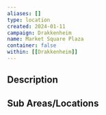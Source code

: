 ```yaml
---
aliases: []
type: location
created: 2024-01-11
campaign: Drakkenheim
name: Market Square Plaza
container: false
within: [[Drakkenheim]]
---
```


## Description


## Sub Areas/Locations

<!-- QueryToSerialize: LIST FROM "TTRPG/Drakkenheim/Locations" WHERE within = "Market Square Plaza" -->
